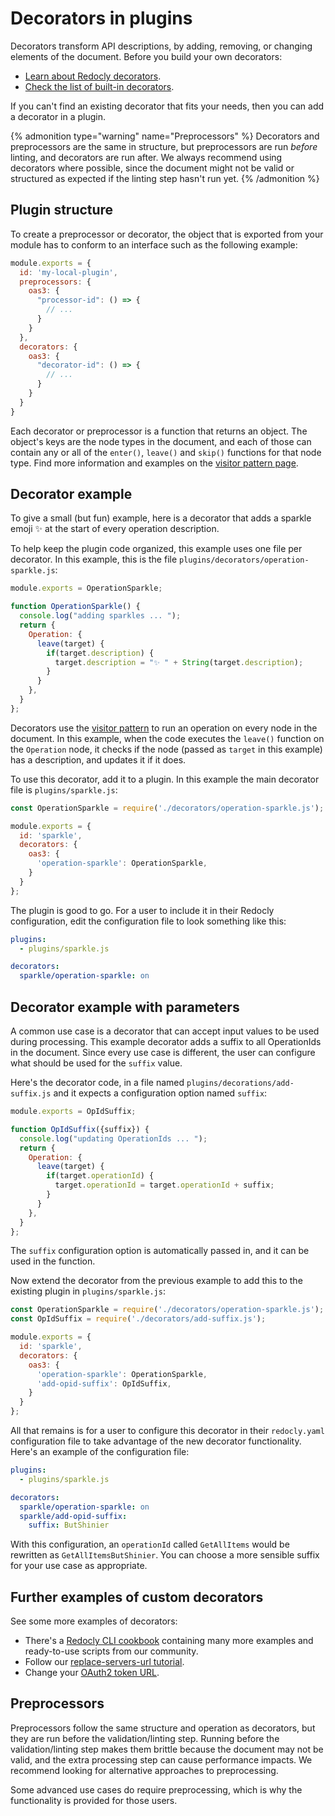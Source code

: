 # Decorators in plugins

Decorators transform API descriptions, by adding, removing, or changing elements of the document. Before you build your own decorators:

- [Learn about Redocly decorators](../decorators.md).
- [Check the list of built-in decorators](../decorators.md#list-of-decorators).

If you can't find an existing decorator that fits your needs, then you can add a decorator in a plugin.

{% admonition type="warning" name="Preprocessors" %}
Decorators and preprocessors are the same in structure, but preprocessors are run _before_ linting, and decorators are run after. We always recommend using decorators where possible, since the document might not be valid or structured as expected if the linting step hasn't run yet.
{% /admonition %}

## Plugin structure

To create a preprocessor or decorator, the object that is exported from your module has to conform to an interface such as the following example:

```js
module.exports = {
  id: 'my-local-plugin',
  preprocessors: {
    oas3: {
      "processor-id": () => {
        // ...
      }
    }
  },
  decorators: {
    oas3: {
      "decorator-id": () => {
        // ...
      }
    }
  }
}
```

Each decorator or preprocessor is a function that returns an object. The object's keys are the node types in the document, and each of those can contain any or all of the `enter()`, `leave()` and `skip()` functions for that node type. Find more information and examples on the [visitor pattern page](./visitor.md).

## Decorator example

To give a small (but fun) example, here is a decorator that adds a sparkle emoji ✨ at the start of every operation description.

To help keep the plugin code organized, this example uses one file per decorator. In this example, this is the file `plugins/decorators/operation-sparkle.js`:

```js
module.exports = OperationSparkle;

function OperationSparkle() {
  console.log("adding sparkles ... ");
  return {
    Operation: {
      leave(target) {
        if(target.description) {
          target.description = "✨ " + String(target.description);
        }
      }
    },
  }
};
```

Decorators use the [visitor pattern](./visitor.md) to run an operation on every node in the document. In this example, when the code executes the `leave()` function on the `Operation` node, it checks if the node (passed as `target` in this example) has a description, and updates it if it does.

To use this decorator, add it to a plugin. In this example the main decorator file is `plugins/sparkle.js`:

```js
const OperationSparkle = require('./decorators/operation-sparkle.js');

module.exports = {
  id: 'sparkle',
  decorators: {
    oas3: {
      'operation-sparkle': OperationSparkle,
    }
  }
};
```

The plugin is good to go. For a user to include it in their Redocly configuration, edit the configuration file to look something like this:

```yaml
plugins:
  - plugins/sparkle.js

decorators:
  sparkle/operation-sparkle: on
```

## Decorator example with parameters

A common use case is a decorator that can accept input values to be used during processing. This example decorator adds a suffix to all OperationIds in the document. Since every use case is different, the user can configure what should be used for the `suffix` value.

Here's the decorator code, in a file named `plugins/decorations/add-suffix.js` and it expects a configuration option named `suffix`:

```js
module.exports = OpIdSuffix;

function OpIdSuffix({suffix}) {
  console.log("updating OperationIds ... ");
  return {
    Operation: {
      leave(target) {
        if(target.operationId) {
          target.operationId = target.operationId + suffix;
        }
      }
    },
  }
};
```

The `suffix` configuration option is automatically passed in, and it can be used in the function.

Now extend the decorator from the previous example to add this to the existing plugin in `plugins/sparkle.js`:

```js
const OperationSparkle = require('./decorators/operation-sparkle.js');
const OpIdSuffix = require('./decorators/add-suffix.js');

module.exports = {
  id: 'sparkle',
  decorators: {
    oas3: {
      'operation-sparkle': OperationSparkle,
      'add-opid-suffix': OpIdSuffix,
    }
  }
};
```

All that remains is for a user to configure this decorator in their `redocly.yaml` configuration file to take advantage of the new decorator functionality. Here's an example of the configuration file:

```yaml
plugins:
  - plugins/sparkle.js

decorators:
  sparkle/operation-sparkle: on
  sparkle/add-opid-suffix:
    suffix: ButShinier
```

With this configuration, an `operationId` called `GetAllItems` would be rewritten as `GetAllItemsButShinier`. You can choose a more sensible suffix for your use case as appropriate.

## Further examples of custom decorators

See some more examples of decorators:

- There's a [Redocly CLI cookbook](https://github.com/Redocly/redocly-cli-cookbook) containing many more examples and ready-to-use scripts from our community.
- Follow our [replace-servers-url tutorial](../guides/replace-servers-url.md).
- Change your [OAuth2 token URL](../guides/change-token-url.md).

## Preprocessors

Preprocessors follow the same structure and operation as decorators, but they are run before the validation/linting step. Running before the validation/linting step makes them brittle because the document may not be valid, and the extra processing step can cause performance impacts. We recommend looking for alternative approaches to preprocessing.

Some advanced use cases do require preprocessing, which is why the functionality is provided for those users.
